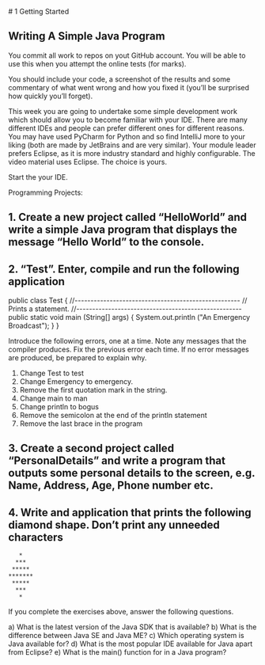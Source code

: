 #﻿ 1 Getting Started
## Writing A Simple Java Program


You commit all work to repos on yout GitHub account. You will be able to use this when you attempt the online tests (for marks).


You should include your code, a screenshot of the results and some commentary of what went wrong and how you fixed it (you’ll be surprised how quickly you’ll forget).


This week you are going to undertake some simple development work which should allow you to become familiar with your IDE. There are many different IDEs and people can prefer different ones for different reasons. You may have used PyCharm for Python and so find IntelliJ more to your liking (both are made by JetBrains and are very similar). Your module leader prefers Eclipse, as it is more industry standard and highly configurable. The video material uses Eclipse. The choice is yours.


Start the your IDE.


Programming Projects:


## 1. Create a new project called “HelloWorld” and write a simple Java program that displays the message “Hello World” to the console.


## 2. “Test”. Enter, compile and run the following application


public class Test
{
   //----------------------------------------------------
   //  Prints a statement.
   //----------------------------------------------------
   public static void main (String[] args)
   {
      System.out.println ("An Emergency Broadcast");
   }
}


Introduce the following errors, one at a time. Note any messages that the compiler produces. Fix the previous error each time. If no error messages are produced, be prepared to explain why.


1. Change Test to test
2. Change Emergency to emergency.
3. Remove the first quotation mark in the string.
4. Change main to man
5. Change println to bogus
6. Remove the semicolon at the end of the println statement
7. Remove the last brace in the program


## 3. Create a second project called “PersonalDetails” and write a program that outputs some personal details to the screen, e.g. Name, Address, Age, Phone number etc.


## 4. Write and application that prints the following diamond shape. Don’t print any unneeded characters


       *
      ***
     *****
    *******
     *****
      ***
       *




If you complete the exercises above, answer the following questions.
 
a) What is the latest version of the Java SDK that is available?
b) What is the difference between Java SE and Java ME?
c) Which operating system is Java available for?
d) What is the most popular IDE available for Java apart from Eclipse?
e) What is the main() function for in a Java program?
